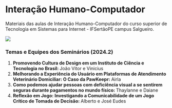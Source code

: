 # Interação Humano-Computador
Materiais das aulas de Interação Humano-Computador do curso superior de Tecnologia em Sistemas para Internet - IFSertãoPE campus Salgueiro.

<img src="http://carlosportela.com.br/gamihc/img/home.png">

<H3>Temas e Equipes dos Seminários (2024.2)</H3>
<ol>
  <li><b>Promovendo Cultura de Design em um Instituto de Ciência e Tecnologia no Brasil: </b>João Vitor e Vinicius</li>
  <li><b>Melhorando a Experiência do Usuário em Plataformas de Atendimento Veterinário Domiciliar: O Caso da PawKeepr: </b>Airla</li>
  <li><b>Como podemos ajudar pessoas com deficiência visual a se sentirem seguras durante pagamentos no mundo físico: </b>Thaylanne e Daiane</li>
  <li><b>Reflexão em Jogo: Investigando a Comunicabilidade de um Jogo Crítico de Tomada de Decisão: </b>Alberto e José Eudes</li>  
</ol>
